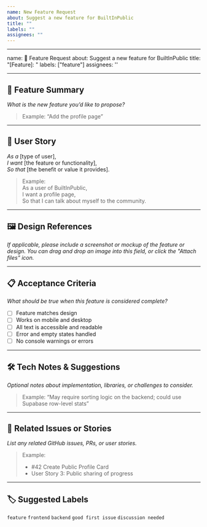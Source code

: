 ```yaml
---
name: New Feature Request
about: Suggest a new feature for BuiltInPublic
title: ""
labels: ""
assignees: ""
---
```


---

name: 🚀 Feature Request
about: Suggest a new feature for BuiltInPublic
title: "[Feature]: "
labels: ["feature"]
assignees: ''

---

## 🚀 Feature Summary

_What is the new feature you’d like to propose?_

> Example: “Add the profile page”

---

## 🎯 User Story

_As a_ [type of user],  
_I want_ [the feature or functionality],  
_So that_ [the benefit or value it provides].

> Example:  
> As a user of BuiltInPublic,  
> I want a profile page,  
> So that I can talk about myself to the community.

---

## 🖼️ Design References

_If applicable, please include a screenshot or mockup of the feature or design. You can drag and drop an image into this field, or click the "Attach files" icon._

---

## 📋 Acceptance Criteria

_What should be true when this feature is considered complete?_

- [ ] Feature matches design
- [ ] Works on mobile and desktop
- [ ] All text is accessible and readable
- [ ] Error and empty states handled
- [ ] No console warnings or errors

---

## 🛠️ Tech Notes & Suggestions

_Optional notes about implementation, libraries, or challenges to consider._

> Example: “May require sorting logic on the backend; could use Supabase row-level stats”

---

## 🔗 Related Issues or Stories

_List any related GitHub issues, PRs, or user stories._

> Example:
>
> - #42 Create Public Profile Card
> - User Story 3: Public sharing of progress

---

## 🏷️ Suggested Labels

`feature` `frontend` `backend` `good first issue` `discussion needed`
